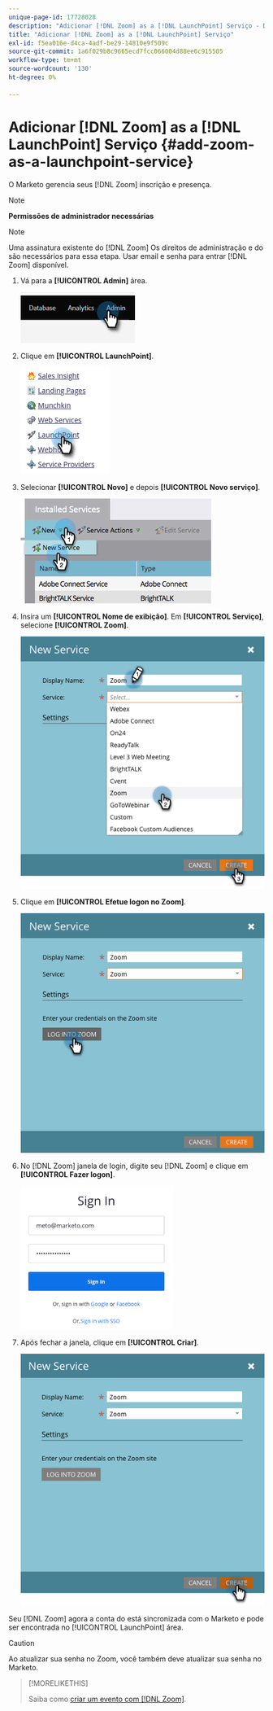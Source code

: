 ```yaml
---
unique-page-id: 17728028
description: "Adicionar [!DNL Zoom] as a [!DNL LaunchPoint] Serviço - Documentação do Marketo - Documentação do produto"
title: "Adicionar [!DNL Zoom] as a [!DNL LaunchPoint] Serviço"
exl-id: f5ea016e-d4ca-4adf-be29-14810e9f509c
source-git-commit: 1a6f029b8c9665ecd7fcc066004d88ee6c915505
workflow-type: tm+mt
source-wordcount: '130'
ht-degree: 0%

---
```


# Adicionar [!DNL Zoom] as a [!DNL LaunchPoint] Serviço {#add-zoom-as-a-launchpoint-service}

O Marketo gerencia seus [!DNL Zoom] inscrição e presença.

>[!NOTE]
>
>**Permissões de administrador necessárias**

>[!NOTE]
>
>Uma assinatura existente do [!DNL Zoom] Os direitos de administração e do são necessários para essa etapa. Usar email e senha para entrar [!DNL Zoom] disponível.

1. Vá para a **[!UICONTROL Admin]** área.

   ![](assets/add-zoom-as-a-launchpoint-service-1.png)

1. Clique em **[!UICONTROL LaunchPoint]**.

   ![](assets/add-zoom-as-a-launchpoint-service-2.png)

1. Selecionar **[!UICONTROL Novo]** e depois **[!UICONTROL Novo serviço]**.

   ![](assets/add-zoom-as-a-launchpoint-service-3.png)

1. Insira um **[!UICONTROL Nome de exibição]**. Em **[!UICONTROL Serviço]**, selecione **[!UICONTROL Zoom]**.

   ![](assets/add-zoom-as-a-launchpoint-service-4.png)

1. Clique em **[!UICONTROL Efetue logon no Zoom]**.

   ![](assets/add-zoom-as-a-launchpoint-service-5.png)

1. No [!DNL Zoom] janela de login, digite seu [!DNL Zoom] e clique em **[!UICONTROL Fazer logon]**.

   ![](assets/add-zoom-as-a-launchpoint-service-6.png)

1. Após fechar a janela, clique em **[!UICONTROL Criar]**.

   ![](assets/add-zoom-as-a-launchpoint-service-7.png)

Seu [!DNL Zoom] agora a conta do está sincronizada com o Marketo e pode ser encontrada no [!UICONTROL LaunchPoint] área.

>[!CAUTION]
>
>Ao atualizar sua senha no Zoom, você também deve atualizar sua senha no Marketo.

>[!MORELIKETHIS]
>
>Saiba como [criar um evento com [!DNL Zoom]](/help/marketo/product-docs/demand-generation/events/create-an-event/create-an-event-with-zoom.md).
